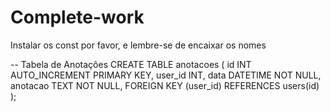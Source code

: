 # Complete-work
Instalar os const por favor, e lembre-se de encaixar os nomes


-- Tabela de Anotações
CREATE TABLE anotacoes (
  id INT AUTO_INCREMENT PRIMARY KEY,
  user_id INT,
  data DATETIME NOT NULL,
  anotacao TEXT NOT NULL,
  FOREIGN KEY (user_id) REFERENCES users(id)
);

